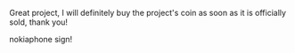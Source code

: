 

Great project, I will definitely buy the project's coin as soon as it is officially sold, thank you!


nokiaphone sign!

